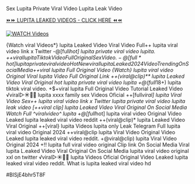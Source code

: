 Sex Lupita Private Viral Video Lupita Leak Video


[⏩⏩ LUPITA LEAKED VIDEOS - CLICK HERE ⏪⏪](https://mov24.shop/watch/lupita)

[![WATCH Videos](https://i.imgur.com/dJHk4Zq.gif)](https://mov24.shop/watch/lupita)




























{Watch viral Videos*} lupita Leaked Video Viral Video Full++ lupita viral video link x Twitter
-@[full*hot] lupita private viral video lupita.
+$+viral lupita Tiktok Video Full Original Sex Video. -@[full*hot] lupita private viral video {Hot New viral} lupita Leaked 2024 Video Trending On Social Media +$+viral lupita Full Original Video
{Watch} lupita viral video Original
Viral lupita Video Full Original Link ++(viral@clip)** lupita Leaked Video Viral Original hot lupita private viral video lupita
+@(full*18+) lupita tiktok viral video. +$+viral lupita Full Original Video Tutorial Leaked Video ️√viral▷☀️👄💥 lupita xxxx family sex Videos Oficial ++[full*viral] lupita Viral Video  Sex++ lupita viral video link x Twitter lupita private viral video lupita leak video [++viral clip] lupita Leaked Video Viral Original On Social Media Watch Full ^viralvideo^ lupita +@[full*hot] lupita viral video
Original Video Leaked lupita leaked viral video reddit
++(viral@clip)* lupita Leaked Video Viral Original ++[viral} lupita Videos lupita only Leak Telegram
Full lupita viral video Original 2024
++viral@clip lupita Viral Video
Original Video Leaked lupita leaked viral video reddit. +@viral@clip) lupita Viral Video Original 2024 +!! lupita full viral video original Clip link On Social Media Viral lupita L.eaked Video Viral Original On Social Media
lupita viral video original xxl on twitter
️√viral▷☀️👄💥 lupita Videos Oficial
Original Video Leaked lupita leaked viral video reddit.
What is lupita leaked viral video hd


#BlSjE4bhr5T8F